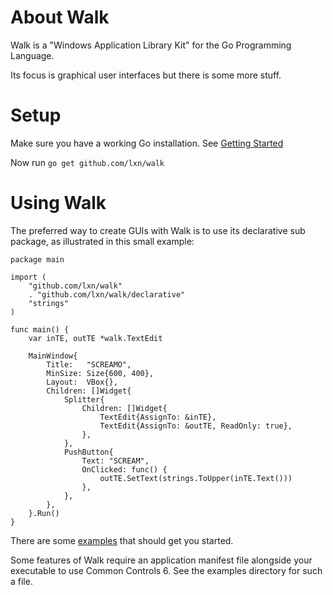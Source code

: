About Walk
==========

Walk is a "Windows Application Library Kit" for the Go Programming Language.

Its focus is graphical user interfaces but there is some more stuff.

Setup
=====

Make sure you have a working Go installation.
See [Getting Started](http://golang.org/doc/install.html)

Now run `go get github.com/lxn/walk`

Using Walk
==========

The preferred way to create GUIs with Walk is to use its declarative sub package,
as illustrated in this small example:

	package main
	
	import (
		"github.com/lxn/walk"
		. "github.com/lxn/walk/declarative"
		"strings"
	)
	
	func main() {
		var inTE, outTE *walk.TextEdit
	
		MainWindow{
			Title:   "SCREAMO",
			MinSize: Size{600, 400},
			Layout:  VBox{},
			Children: []Widget{
				Splitter{
					Children: []Widget{
						TextEdit{AssignTo: &inTE},
						TextEdit{AssignTo: &outTE, ReadOnly: true},
					},
				},
				PushButton{
					Text: "SCREAM",
					OnClicked: func() {
						outTE.SetText(strings.ToUpper(inTE.Text()))
					},
				},
			},
		}.Run()
	}

There are some [examples](walk/tree/master/examples) that should get you started.

Some features of Walk require an application manifest file alongside your
executable to use Common Controls 6. See the examples directory for such a file.
